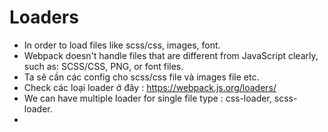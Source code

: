 # Loaders
- In order to load files like scss/css, images, font.
- Webpack doesn't handle files that are different from JavaScript clearly, such as: SCSS/CSS, PNG, or font files.
- Ta sẽ cần các config cho scss/css file và images file etc.
- Check các loại loader ở đây : https://webpack.js.org/loaders/
- We can have multiple loader for single file type : css-loader, scss-loader.
- 
